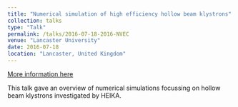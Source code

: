 ```yaml
---
title: "Numerical simulation of high efficiency hollow beam klystrons"
collection: talks
type: "Talk"
permalink: /talks/2016-07-18-2016-NVEC
venue: "Lancaster University"
date: 2016-07-18
location: "Lancaster, United Kingdom"
---
```


[More information here](http://www.research.lancs.ac.uk/portal/en/publications/-(fe43f551-dc6b-456e-abe1-1caeb813315a).html)

This talk gave an overview of numerical simulations focussing on hollow beam klystrons investigated by HEIKA.
